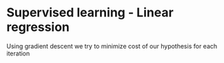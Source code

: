 # Supervised learning - Linear regression
Using gradient descent we try to minimize cost of our hypothesis for each iteration
